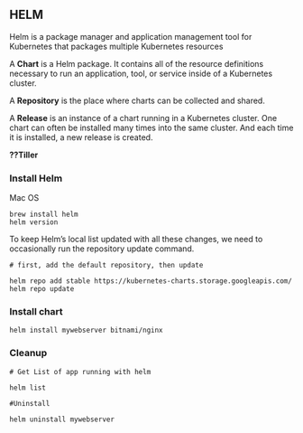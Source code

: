 ## HELM

Helm is a package manager and application management tool for Kubernetes that packages multiple Kubernetes resources

A __Chart__ is a Helm package. It contains all of the resource definitions necessary to run an application, tool, or service inside of a Kubernetes cluster.

A __Repository__ is the place where charts can be collected and shared. 

A __Release__ is an instance of a chart running in a Kubernetes cluster. One chart can often be installed many times into the same cluster. And each time it is installed, a new release is created.

__??Tiller__

### Install Helm

Mac OS 
```
brew install helm
helm version
```
To keep Helm’s local list updated with all these changes, we need to occasionally run the repository update command.

```
# first, add the default repository, then update

helm repo add stable https://kubernetes-charts.storage.googleapis.com/
helm repo update
```
### Install chart

```
helm install mywebserver bitnami/nginx
```

### Cleanup

```
# Get List of app running with helm

helm list

#Uninstall

helm uninstall mywebserver
```